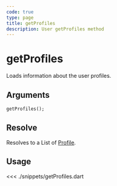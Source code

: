 ```yaml
---
code: true
type: page
title: getProfiles
description: User getProfiles method
---
```


# getProfiles

Loads information about the user profiles.

## Arguments

```dart
getProfiles();
```

## Resolve

Resolves to a List of [Profile](/sdk/dart/2/core-classes/profile).

## Usage

<<< ./snippets/getProfiles.dart
